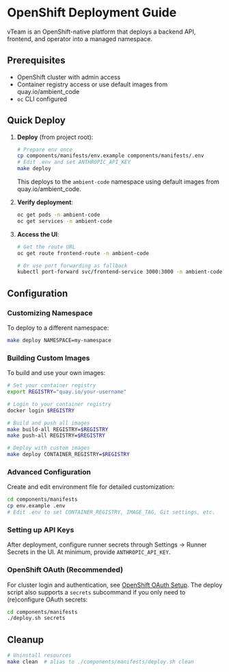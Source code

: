 # OpenShift Deployment Guide

vTeam is an OpenShift-native platform that deploys a backend API, frontend, and operator into a managed namespace.

## Prerequisites

- OpenShift cluster with admin access
- Container registry access or use default images from quay.io/ambient_code
- `oc` CLI configured

## Quick Deploy

1. **Deploy** (from project root):
   ```bash
   # Prepare env once
   cp components/manifests/env.example components/manifests/.env
   # Edit .env and set ANTHROPIC_API_KEY
   make deploy
   ```
   This deploys to the `ambient-code` namespace using default images from quay.io/ambient_code.

2. **Verify deployment**:
   ```bash
   oc get pods -n ambient-code
   oc get services -n ambient-code
   ```

3. **Access the UI**:
   ```bash
   # Get the route URL
   oc get route frontend-route -n ambient-code

   # Or use port forwarding as fallback
   kubectl port-forward svc/frontend-service 3000:3000 -n ambient-code
   ```

## Configuration

### Customizing Namespace
To deploy to a different namespace:
```bash
make deploy NAMESPACE=my-namespace
```

### Building Custom Images
To build and use your own images:
```bash
# Set your container registry
export REGISTRY="quay.io/your-username"

# Login to your container registry
docker login $REGISTRY

# Build and push all images
make build-all REGISTRY=$REGISTRY
make push-all REGISTRY=$REGISTRY

# Deploy with custom images
make deploy CONTAINER_REGISTRY=$REGISTRY
```

### Advanced Configuration
Create and edit environment file for detailed customization:
```bash
cd components/manifests
cp env.example .env
# Edit .env to set CONTAINER_REGISTRY, IMAGE_TAG, Git settings, etc.
```

### Setting up API Keys
After deployment, configure runner secrets through Settings → Runner Secrets in the UI. At minimum, provide `ANTHROPIC_API_KEY`.

### OpenShift OAuth (Recommended)
For cluster login and authentication, see [OpenShift OAuth Setup](OPENSHIFT_OAUTH.md). The deploy script also supports a `secrets` subcommand if you only need to (re)configure OAuth secrets:

```bash
cd components/manifests
./deploy.sh secrets
```

## Cleanup

```bash
# Uninstall resources
make clean  # alias to ./components/manifests/deploy.sh clean
```
